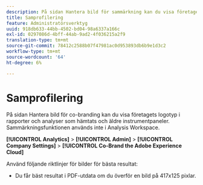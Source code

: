 ```yaml
---
description: På sidan Hantera bild för sammärkning kan du visa företagets logotyp i nedladdade rapporter.
title: Samprofilering
feature: Administratörsverktyg
uuid: 918db633-44bb-4502-bd04-98a6337a166c
exl-id: 0297086d-4bff-44ab-9ad2-4f036215a2f9
translation-type: tm+mt
source-git-commit: 78412c2588b07f47981ac0d953893db6b9e1d3c2
workflow-type: tm+mt
source-wordcount: '64'
ht-degree: 6%

---
```


# Samprofilering

På sidan Hantera bild för co-branding kan du visa företagets logotyp i rapporter och analyser som hämtats och äldre instrumentpaneler. Sammärkningsfunktionen används inte i Analysis Workspace.

**[!UICONTROL Analytics]** > **[!UICONTROL Admin]** > **[!UICONTROL Company Settings]** > **[!UICONTROL Co-Brand the Adobe Experience Cloud]**

Använd följande riktlinjer för bilder för bästa resultat:

* Du får bäst resultat i PDF-utdata om du överför en bild på 417x125 pixlar.
